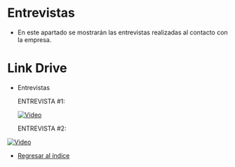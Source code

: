 # Entrevistas

* En este apartado se mostrarán las entrevistas realizadas al contacto con la empresa.

# Link Drive

* Entrevistas

  ENTREVISTA #1: 

  [![Video](https://img.youtube.com/vi/EsTbHX2KR_M/0.jpg)](https://www.youtube.com/watch?v=EsTbHX2KR_M)

  ENTREVISTA #2:

 [![Video](https://img.youtube.com/vi/j59BAVQ4bYs/0.jpg)](https://www.youtube.com/watch?v=j59BAVQ4bYs)

* [Regresar al índice](../README.md)
